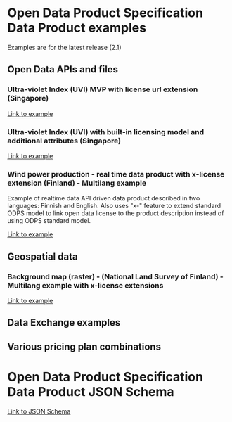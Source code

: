 # Open Data Product Specification Data Product examples

Examples are for the latest release (2.1)

## Open Data APIs and files

### Ultra-violet Index (UVI) MVP with license url extension (Singapore)


[Link to example](https://github.com/Open-Data-Product-Initiative/odps-examples/blob/main/uv-index-api-singapore-mvp.md) 


### Ultra-violet Index (UVI) with built-in licensing model and additional attributes (Singapore)


[Link to example](https://github.com/Open-Data-Product-Initiative/odps-examples/blob/main/uv-index-api-singapore.md) 

### Wind power production - real time data product with x-license extension (Finland) - Multilang example 

Example of realtime data API driven data product described in two languages: Finnish and English. 
Also uses "x-" feature to extend standard ODPS model to link open data license to the product description instead of using ODPS standard model.  

[Link to example](https://github.com/Open-Data-Product-Initiative/odps-examples/blob/main/wind-power-realtime-finland-mvp.md) 

## Geospatial data

### Background map (raster) - (National Land Survey of Finland) - Multilang example with x-license extensions

[Link to example](https://github.com/Open-Data-Product-Initiative/odps-examples/blob/main/background-raster-map-finland.md) 

## Data Exchange examples


## Various pricing plan combinations

# Open Data Product Specification Data Product JSON Schema

[Link to JSON Schema](https://github.com/Open-Data-Product-Initiative/odps-examples/blob/main/odps-v2.1-json-schema.json) 




